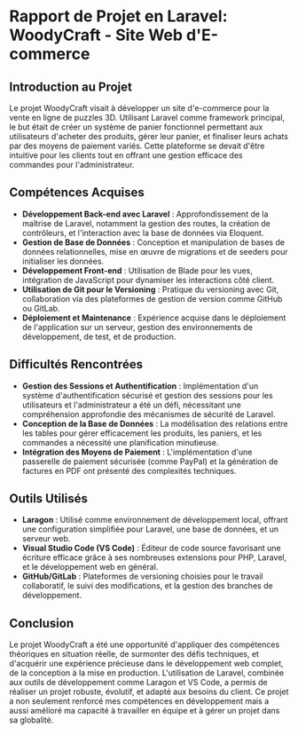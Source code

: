 # Rapport de Projet en Laravel: WoodyCraft - Site Web d'E-commerce

## Introduction au Projet

Le projet WoodyCraft visait à développer un site d'e-commerce pour la vente en ligne de puzzles 3D. Utilisant Laravel comme framework principal, le but était de créer un système de panier fonctionnel permettant aux utilisateurs d'acheter des produits, gérer leur panier, et finaliser leurs achats par des moyens de paiement variés. Cette plateforme se devait d'être intuitive pour les clients tout en offrant une gestion efficace des commandes pour l'administrateur.

## Compétences Acquises

- **Développement Back-end avec Laravel** : Approfondissement de la maîtrise de Laravel, notamment la gestion des routes, la création de contrôleurs, et l'interaction avec la base de données via Eloquent.
- **Gestion de Base de Données** : Conception et manipulation de bases de données relationnelles, mise en œuvre de migrations et de seeders pour initialiser les données.
- **Développement Front-end** : Utilisation de Blade pour les vues, intégration de JavaScript pour dynamiser les interactions côté client.
- **Utilisation de Git pour le Versioning** : Pratique du versioning avec Git, collaboration via des plateformes de gestion de version comme GitHub ou GitLab.
- **Déploiement et Maintenance** : Expérience acquise dans le déploiement de l'application sur un serveur, gestion des environnements de développement, de test, et de production.

## Difficultés Rencontrées

- **Gestion des Sessions et Authentification** : Implémentation d'un système d'authentification sécurisé et gestion des sessions pour les utilisateurs et l'administrateur a été un défi, nécessitant une compréhension approfondie des mécanismes de sécurité de Laravel.
- **Conception de la Base de Données** : La modélisation des relations entre les tables pour gérer efficacement les produits, les paniers, et les commandes a nécessité une planification minutieuse.
- **Intégration des Moyens de Paiement** : L'implémentation d'une passerelle de paiement sécurisée (comme PayPal) et la génération de factures en PDF ont présenté des complexités techniques.

## Outils Utilisés

- **Laragon** : Utilisé comme environnement de développement local, offrant une configuration simplifiée pour Laravel, une base de données, et un serveur web.
- **Visual Studio Code (VS Code)** : Éditeur de code source favorisant une écriture efficace grâce à ses nombreuses extensions pour PHP, Laravel, et le développement web en général.
- **GitHub/GitLab** : Plateformes de versioning choisies pour le travail collaboratif, le suivi des modifications, et la gestion des branches de développement.

## Conclusion

Le projet WoodyCraft a été une opportunité d'appliquer des compétences théoriques en situation réelle, de surmonter des défis techniques, et d'acquérir une expérience précieuse dans le développement web complet, de la conception à la mise en production. L'utilisation de Laravel, combinée aux outils de développement comme Laragon et VS Code, a permis de réaliser un projet robuste, évolutif, et adapté aux besoins du client. Ce projet a non seulement renforcé mes compétences en développement mais a aussi amélioré ma capacité à travailler en équipe et à gérer un projet dans sa globalité.
